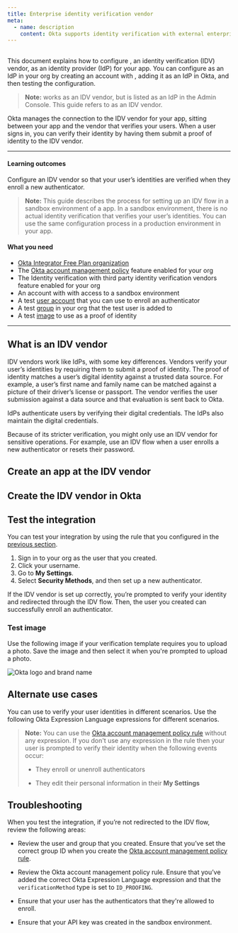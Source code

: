 ```yaml
---
title: Enterprise identity verification vendor
meta:
  - name: description
    content: Okta supports identity verification with external enterprise identity verification vendors. Get an overview of the process and prerequisites, as well as the setup instructions.
---
```


## <StackSnippet snippet="idp" inline />

This document explains how to configure <StackSnippet snippet="idp" inline />, an identity verification (IDV) vendor, as an identity provider (IdP) for your app. You can configure <StackSnippet snippet="idp" inline /> as an IdP in your org by creating an account with <StackSnippet snippet="idp" inline />, adding it as an IdP in Okta, and then testing the configuration.

> **Note:** <StackSnippet snippet="idp" inline /> works as an IDV vendor, but is listed as an IdP in the Admin Console. This guide refers to <StackSnippet snippet="idp" inline /> as an IDV vendor.

Okta manages the connection to the IDV vendor for your app, sitting between your app and the vendor that verifies your users. When a user signs in, you can verify their identity by having them submit a proof of identity to the IDV vendor.

---

#### Learning outcomes

Configure an IDV vendor so that your user’s identities are verified when they enroll a new authenticator.

> **Note:** This guide describes the process for setting up an IDV flow in a sandbox environment of a <StackSnippet snippet="idp" inline /> app. In a sandbox environment, there is no actual identity verification that verifies your user’s identities. You can use the same configuration process in a production environment in your <StackSnippet snippet="idp" inline /> app. <StackSnippet snippet="learningoutcome" inline />

#### What you need

* [Okta Integrator Free Plan organization](https://developer.okta.com/signup)
* The [Okta account management policy](/docs/guides/okta-account-management-policy/main/) feature enabled for your org
* The Identity verification with third party identity verification vendors feature enabled for your org
* An account with <StackSnippet snippet="idpaccount" inline /> with access to a sandbox environment
* A test [user account](https://help.okta.com/okta_help.htm?type=oie&id=ext-usgp-add-users) that you can use to enroll an authenticator
* A test [group](https://help.okta.com/okta_help.htm?type=oie&id=usgp-groups-create) in your org that the test user is added to
* A test [image](#test-image) to use as a proof of identity

---

## What is an IDV vendor

IDV vendors work like IdPs, with some key differences. Vendors verify your user’s identities by requiring them to submit a proof of identity. The proof of identity matches a user’s digital identity against a trusted data source. For example, a user’s first name and family name can be matched against a picture of their driver’s license or passport. The vendor verifies the user submission against a data source and that evaluation is sent back to Okta.

IdPs authenticate users by verifying their digital credentials. The IdPs also maintain the digital credentials.

Because of its stricter verification, you might only use an IDV vendor for sensitive operations. For example, use an IDV flow when a user enrolls a new authenticator or resets their password.

## Create an app at the IDV vendor

<StackSnippet snippet="appatidp" />

## Create the IDV vendor in Okta

<StackSnippet snippet="appidpinokta" />

<StackSnippet snippet="afterappidpinokta" />

## Test the integration

You can test your integration by using the rule that you configured in the [previous section](#create-an-okta-account-management-policy-rule).

1. Sign in to your org as the user that you created.
1. Click your username.
1. Go to **My Settings**.
1. Select **Security Methods**, and then set up a new authenticator.

If the IDV vendor is set up correctly, you’re prompted to verify your identity and redirected through the <StackSnippet snippet="idp" inline /> IDV flow. Then, the user you created can successfully enroll an authenticator.

### Test image

Use the following image if your verification template requires you to upload a photo. Save the image and then select it when you're prompted to upload a photo.

<div class="half border">

![Okta logo and brand name](/img/idv-test-image.png)

</div>

## Alternate use cases

You can use <StackSnippet snippet="idp" inline /> to verify your user identities in different scenarios. Use the following Okta Expression Language expressions for different scenarios.

> **Note:** You can use the [Okta account management policy rule](#create-an-okta-account-management-policy-rule) without any expression. If you don't use any expression in the rule then your user is prompted to verify their identity when the following events occur:
>
> * They enroll or unenroll authenticators
>
> * They edit their personal information in their **My Settings**

<StackSnippet snippet="alternateusecase" />

## Troubleshooting

When you test the integration, if you’re not redirected to the IDV flow, review the following areas:

* Review the user and group that you created. Ensure that you’ve set the correct group ID when you create the [Okta account management policy rule](#create-an-okta-account-management-policy-rule).

* Review the Okta account management policy rule. Ensure that you’ve added the correct Okta Expression Language expression and that the `verificationMethod` type is set to `ID_PROOFING`.

* Ensure that your user has the authenticators that they're allowed to enroll.

* Ensure that your API key was created in the sandbox environment.
